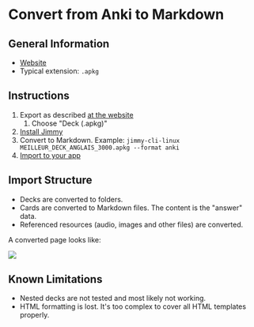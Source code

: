 # Convert from Anki to Markdown

## General Information

- [Website](https://apps.ankiweb.net/)
- Typical extension: `.apkg`

## Instructions

1. Export as described [at the website](https://docs.ankiweb.net/exporting.html)
    1. Choose "Deck (.apkg)"
2. [Install Jimmy](../index.md#installation)
3. Convert to Markdown. Example: `jimmy-cli-linux MEILLEUR_DECK_ANGLAIS_3000.apkg --format anki`
4. [Import to your app](../import_instructions.md)

## Import Structure

- Decks are converted to folders.
- Cards are converted to Markdown files. The content is the "answer" data.
- Referenced resources (audio, images and other files) are converted.

A converted page looks like:

![](../images/anki_markdown_example.png)

## Known Limitations

- Nested decks are not tested and most likely not working.
- HTML formatting is lost. It's too complex to cover all HTML templates properly.
